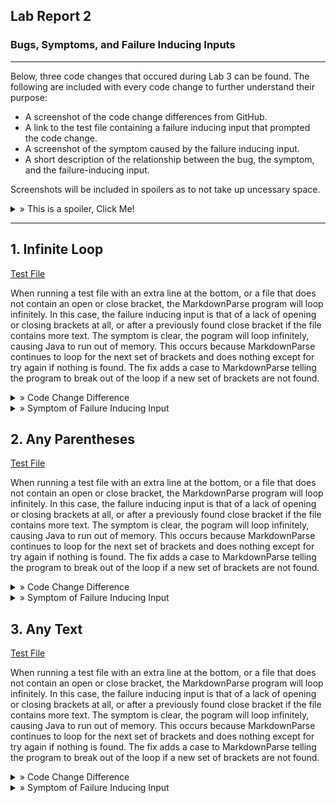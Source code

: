 ## Lab Report 2
### Bugs, Symptoms, and Failure Inducing Inputs
---

Below, three code changes that occured during Lab 3 can be found.
The following are included with every code change to further understand their purpose:
- A screenshot of the code change differences from GitHub.
- A link to the test file containing a failure inducing input that prompted the code change.
- A screenshot of the symptom caused by the failure inducing input.
- A short description of the relationship between the bug, the symptom, and the failure-inducing input.

Screenshots will be included in spoilers as to not take up uncessary space. 

<details>
  <summary> » This is a spoiler, Click Me!</summary>
  This is the inside of a spoiler where images will be located!
  </details>

---

## 1. Infinite Loop

  [Test File](lab2resources/files/test-file-inf-loop)

  When running a test file with an extra line at the bottom, or a file that does not contain an open or close bracket, the MarkdownParse program will loop infinitely. In this case, the failure inducing input is that of a lack of opening or closing brackets at all, or after a previously found close bracket if the file contains more text. The symptom is clear, the pogram will loop infinitely, causing Java to run out of memory. This occurs because MarkdownParse continues to loop for the next set of brackets and does nothing except for try again if nothing is found. The fix adds a case to MarkdownParse telling the program to break out of the loop if a new set of brackets are not found.
  
<details>
  <summary> » Code Change Difference</summary>
  <img src="lab2resources/images/infloopccd.png" alt="Infinite Loop Code Change Difference">
  </details>

<details>
  <summary> » Symptom of Failure Inducing Input</summary>
  <img src="lab2resources/images/infloopsymptom.png" alt="Infinite Loop Symptom">
  </details>


## 2. Any Parentheses

  [Test File](lab2resources/files/test-file-any-parentheses)

  When running a test file with an extra line at the bottom, or a file that does not contain an open or close bracket, the MarkdownParse program will loop infinitely. In this case, the failure inducing input is that of a lack of opening or closing brackets at all, or after a previously found close bracket if the file contains more text. The symptom is clear, the pogram will loop infinitely, causing Java to run out of memory. This occurs because MarkdownParse continues to loop for the next set of brackets and does nothing except for try again if nothing is found. The fix adds a case to MarkdownParse telling the program to break out of the loop if a new set of brackets are not found.
  
<details>
  <summary> » Code Change Difference</summary>
  <img src="lab2resources/images/anyparenthesesccd.png" alt="Any Parentheses Code Change Difference">
  </details>

<details>
  <summary> » Symptom of Failure Inducing Input</summary>
  <img src="lab2resources/images/anyparenthesessymptom.png" alt="Any Parentheses Symptom">
  </details>
  
  
## 3. Any Text

  [Test File](lab2resources/files/test-file-any-text)

  When running a test file with an extra line at the bottom, or a file that does not contain an open or close bracket, the MarkdownParse program will loop infinitely. In this case, the failure inducing input is that of a lack of opening or closing brackets at all, or after a previously found close bracket if the file contains more text. The symptom is clear, the pogram will loop infinitely, causing Java to run out of memory. This occurs because MarkdownParse continues to loop for the next set of brackets and does nothing except for try again if nothing is found. The fix adds a case to MarkdownParse telling the program to break out of the loop if a new set of brackets are not found.
  
<details>
  <summary> » Code Change Difference</summary>
  <img src="lab2resources/images/anytextccd.png" alt="Any Text Code Change Difference">
  </details>

<details>
  <summary> » Symptom of Failure Inducing Input</summary>
  <img src="lab2resources/images/anytextsymptom.png" alt="Any Text Symptom">
  </details>
